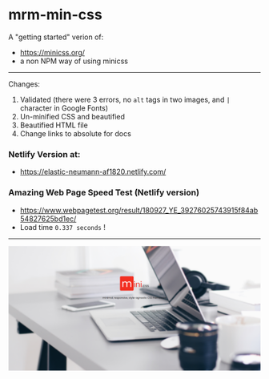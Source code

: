# mrm-min-css

A "getting started" verion of:
- https://minicss.org/
- a non NPM way of using minicss

---

Changes:
1. Validated (there were 3 errors, no `alt` tags in two images, and `|` character in Google Fonts)
1. Un-minified CSS and beautified
1. Beautified HTML file
1. Change links to absolute for docs

### Netlify Version at:
- https://elastic-neumann-af1820.netlify.com/


### Amazing Web Page Speed Test (Netlify version)
- https://www.webpagetest.org/result/180927_YE_39276025743915f84ab54827625bd1ec/
- Load time `0.337 seconds` !

---

![](https://raw.githubusercontent.com/mrmccormack/mrm-min-css/master/page_thumb.png)